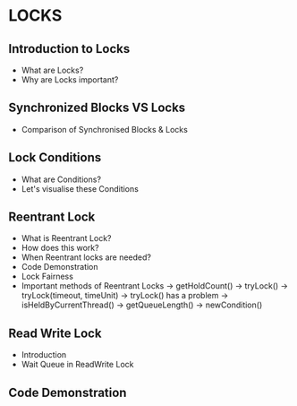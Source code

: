# LOCKS

## Introduction to Locks
- What are Locks?
- Why are Locks important?

## Synchronized Blocks VS Locks
- Comparison of Synchronised Blocks & Locks

## Lock Conditions
- What are Conditions?
- Let's visualise these Conditions

## Reentrant Lock
- What is Reentrant Lock?
- How does this work?
- When Reentrant locks are needed?
- Code Demonstration
- Lock Fairness
- Important methods of Reentrant Locks
    -> getHoldCount()
    -> tryLock()
    -> tryLock(timeout, timeUnit)
    -> tryLock() has a problem
    -> isHeldByCurrentThread()
    -> getQueueLength()
    -> newCondition()

## Read Write Lock
- Introduction
- Wait Queue in ReadWrite Lock

## Code Demonstration